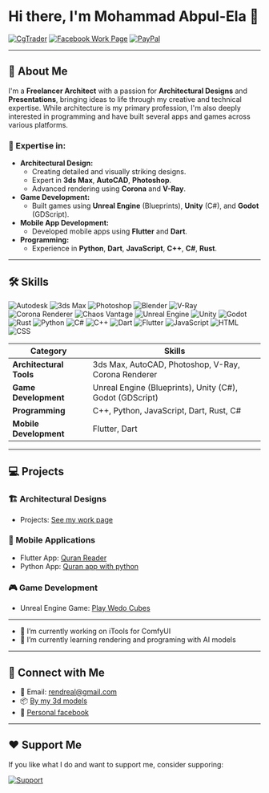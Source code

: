 # Hi there, I'm Mohammad Abpul-Ela 👋

[![CgTrader](https://img.shields.io/badge/Website-CgTrader-green?style=for-the-badge&logo=shopify)](https://cgtrader.com/designers/makadi)
[![Facebook Work Page](https://img.shields.io/badge/Facebook%20Followers-4,000%20%2B-blue?style=for-the-badge&logo=facebook)](https://facebook.com/myrender)
[![PayPal](https://img.shields.io/badge/Support-PayPal-blue?style=for-the-badge&logo=paypal)](https://www.paypal.me/mohammadmoustafa1)

---

## 🚀 About Me

I'm a **Freelancer Architect** with a passion for **Architectural Designs** and **Presentations**, bringing ideas to life through my creative and technical expertise. While architecture is my primary profession, I'm also deeply interested in programming and have built several apps and games across various platforms.

### 💼 Expertise in:
- **Architectural Design:** 
    - Creating detailed and visually striking designs.
    - Expert in **3ds Max**, **AutoCAD**, **Photoshop**.
    - Advanced rendering using **Corona** and **V-Ray**.
- **Game Development:**
    - Built games using **Unreal Engine** (Blueprints), **Unity** (C#), and **Godot** (GDScript).
- **Mobile App Development:**
    - Developed mobile apps using **Flutter** and **Dart**.
- **Programming:**
    - Experience in **Python**, **Dart**, **JavaScript**, **C++**, **C#**, **Rust**.

---

## 🛠️ Skills
![Autodesk](https://img.shields.io/badge/3D_Model-Autodesk-red?logo=autodesk)
![3ds Max](https://img.shields.io/badge/3D_Model-3ds_Max-green?logo=autodesk)
![Photoshop](https://img.shields.io/badge/Design-Photoshop-blue?logo=adobe)
![Blender](https://img.shields.io/badge/3D_Model-Blender-orange?logo=blender)
![V-Ray](https://img.shields.io/badge/Renderer-VRay-blue?logo=chaos)
![Corona Renderer](https://img.shields.io/badge/Renderer-Corona-blue?logo=chaos)
![Chaos Vantage](https://img.shields.io/badge/Renderer-Chaos%20Vantage-blue?logo=chaos)
![Unreal Engine](https://img.shields.io/badge/Game_Unreal%20Engine-blue?logo=unrealengine)
![Unity](https://img.shields.io/badge/Game_Unity-blue?logo=unity)
![Godot](https://img.shields.io/badge/Game_Godot-blue?logo=godotengine)
![Rust](https://img.shields.io/badge/Programming-Rust-orange?logo=rust)
![Python](https://img.shields.io/badge/Programming-Python-yellow?logo=python)
![C#](https://img.shields.io/badge/Programming-C%23-blue?logo=csharp)
![C++](https://img.shields.io/badge/Programming-C%2B%2B-lightgrey?logo=cplusplus)
![Dart](https://img.shields.io/badge/Programming-Dart-blue?logo=dart)
![Flutter](https://img.shields.io/badge/Framework-Flutter-blue?logo=flutter)
![JavaScript](https://img.shields.io/badge/Programming-JavaScript-yellow?logo=javascript)
![HTML](https://img.shields.io/badge/Markup-HTML-orange?logo=html5)
![CSS](https://img.shields.io/badge/Style-CSS-blue?logo=css3)

| **Category**       | **Skills**                                                               |
|--------------------|--------------------------------------------------------------------------|
| **Architectural Tools** | 3ds Max, AutoCAD, Photoshop, V-Ray, Corona Renderer                  |
| **Game Development**    | Unreal Engine (Blueprints), Unity (C#), Godot (GDScript)              |
| **Programming**         | C++, Python, JavaScript, Dart, Rust, C#                              |
| **Mobile Development**  | Flutter, Dart                                                        |

<!--
---

## 📈 Stats
![Your GitHub Stats](https://github-readme-stats.vercel.app/api?username=yourgithubusername&show_icons=true&theme=radical)
-->
---

## 💻 Projects

### 🏗️ Architectural Designs
- Projects: [See my work page](https://www.facebook.com/myrender)

### 📱 Mobile Applications
- Flutter App: [Quran Reader](https://play.google.com/store/apps/details?id=com.MohammadAboulEla.quran_reader)
- Python App: [Quran app with python](https://www.youtube.com/watch?v=p__RXFLWda8&t=52s)

### 🎮 Game Development
- Unreal Engine Game: [Play Wedo Cubes](https://we-do.itch.io/cubes)
<!--
- Unity Game: [Description/Link]
- Godot Game: [Description/Link]
-->
---
- 🔭 I’m currently working on iTools for ComfyUI
- 🌱 I’m currently learning rendering and programing with AI models
---

## 🤝 Connect with Me

- 📧 Email: [rendreal@gmail.com](mailto:rendreal@gmail.com)
- 📦 [By my 3d models](https://cgtrader.com/designers/makadi)
- 🔖 [Personal facebook](https://facebook.com/mohammad.aboulela)

---

## ❤️ Support Me

If you like what I do and want to support me, consider supporing:

[![Support](https://img.shields.io/badge/Support-PayPal-blue?logo=paypal)](https://www.paypal.me/mohammadmoustafa1)




<!--
**MohammadAboulEla/MohammadAboulEla** is a ✨ _special_ ✨ repository because its `README.md` (this file) appears on your GitHub profile.

Here are some ideas to get you started:

- 🔭 I’m currently working on ...
- 🌱 I’m currently learning ...
- 👯 I’m looking to collaborate on ...
- 🤔 I’m looking for help with ...
- 💬 Ask me about ...
- 📫 How to reach me: ...
- 😄 Pronouns: ...
- ⚡ Fun fact: ...
-->
